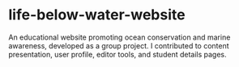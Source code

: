 # life-below-water-website
An educational website promoting ocean conservation and marine awareness, developed as a group project. I contributed to content presentation, user profile, editor tools, and student details pages.

